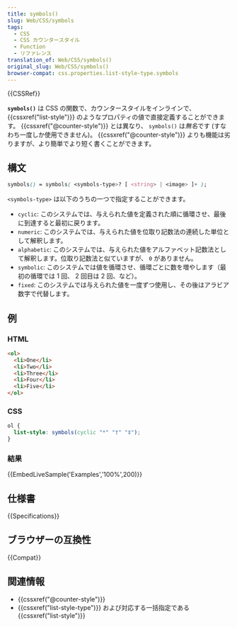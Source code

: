 ```yaml
---
title: symbols()
slug: Web/CSS/symbols
tags:
  - CSS
  - CSS カウンタースタイル
  - Function
  - リファレンス
translation_of: Web/CSS/symbols()
original_slug: Web/CSS/symbols()
browser-compat: css.properties.list-style-type.symbols
---
```

{{CSSRef}}

**`symbols()`** は CSS の関数で、カウンタースタイルをインラインで、 {{cssxref("list-style")}} のようなプロパティの値で直接定義することができます。 {{cssxref("@counter-style")}} とは異なり、 `symbols()` は*無名*です (すなわち一度しか使用できません)。 {{cssxref("@counter-style")}} よりも機能は劣りますが、より簡単でより短く書くことができます。

## 構文

```css
symbols() = symbols( <symbols-type>? [ <string> | <image> ]+ );
```

`<symbols-type>` は以下のうちの一つで指定することができます。

- `cyclic`: このシステムでは、与えられた値を定義された順に循環させ、最後に到達すると最初に戻ります。
- `numeric`: このシステムでは、与えられた値を位取り記数法の連続した単位として解釈します。
- `alphabetic`: このシステムでは、与えられた値をアルファベット記数法として解釈します。位取り記数法と似ていますが、 `0` がありません。
- `symbolic`: このシステムでは値を循環させ、循環ごとに数を増やします（最初の循環では 1 回、 2 回目は 2 回、など）。
- `fixed`: このシステムでは与えられた値を一度ずつ使用し、その後はアラビア数字で代替します。

## 例

### HTML

```html
<ol>
  <li>One</li>
  <li>Two</li>
  <li>Three</li>
  <li>Four</li>
  <li>Five</li>
</ol>
```

### CSS

```css
ol {
  list-style: symbols(cyclic "*" "†" "‡");
}
```

### 結果

{{EmbedLiveSample('Examples','100%',200)}}

## 仕様書

{{Specifications}}

## ブラウザーの互換性

{{Compat}}

## 関連情報

- {{cssxref("@counter-style")}}
- {{cssxref("list-style-type")}} および対応する一括指定である {{cssxref("list-style")}}
